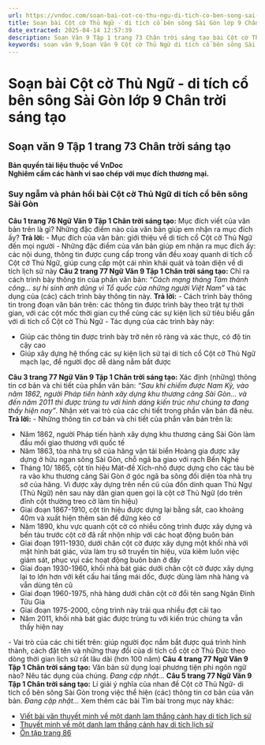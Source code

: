 ```yaml
---
url: https://vndoc.com/soan-bai-cot-co-thu-ngu-di-tich-co-ben-song-sai-gon-lop-9-chan-troi-sang-tao-321896
title: Soạn bài Cột cờ Thủ Ngữ - di tích cổ bên sông Sài Gòn lớp 9 Chân trời sáng tạo - VnDoc.com
date_extracted: 2025-04-14 12:57:39
description: Soạn Văn 9 Tập 1 trang 73 Chân trời sáng tạo bài Cột cờ Thủ Ngữ - di tích cổ bên sông Sài Gòn gồm phần trả lời chi tiết, đầy đủ, bám sát các câu hỏi, yêu cầu trong SGK (chỉ có trên VnDoc). Mời các bạn tham khảo.
keywords: soạn văn 9,Soạn Văn 9 Cột cờ Thủ Ngữ di tích cổ bên sông Sài Gòn,Soạn văn 9 Tập 1 trang 73 Chân trời sáng tạo,Cột cờ Thủ Ngữ di tích cổ bên sông Sài Gòn lớp 9 Chân trời sáng tạo,Cột cờ Thủ Ngữ di tích cổ bên sông Sài Gòn trang 73 lớp 9,Soạn Văn 9 Cột cờ Thủ Ngữ di tích cổ bên sông Sài Gòn Chân trời sáng tạo,Soạn bài Cột cờ Thủ Ngữ di tích cổ bên sông Sài Gòn lớp 9 trang 73,văn 9,ngữ văn 9,soạn văn 9 chân trời sáng tạo,soạn văn 9 tập 1,giải văn 9,soạn ngữ văn 9,giải ngữ văn 9
---
```


# Soạn bài Cột cờ Thủ Ngữ - di tích cổ bên sông Sài Gòn lớp 9 Chân trời sáng tạo
## **Soạn văn 9 Tập 1 trang 73 Chân trời sáng tạo**
**Bản quyền tài liệu thuộc về VnDoc**  
**Nghiêm cấm các hành vi sao chép với mục đích thương mại.**
### Suy ngẫm và phản hồi bài Cột cờ Thủ Ngữ di tích cổ bên sông Sài Gòn
**Câu 1 trang 76 Ngữ Văn 9 Tập 1 Chân trời sáng tạo:** Mục đích viết của văn bản trên là gì? Những đặc điểm nào của văn bản giúp em nhận ra mục đích ấy?
**Trả lời:**
\- Mục đích của văn bản: giới thiệu về di tích cổ Cột cờ Thủ Ngữ đến mọi người
\- Những đặc điểm của văn bản giúp em nhận ra mục đích ấy: các nội dung, thông tin được cung cấp trong văn đều xoay quanh di tích cổ Cột cờ Thủ Ngữ, giúp cung cấp một cái nhìn khái quát và toàn diện về di tích lịch sử này
**Câu 2 trang 77 Ngữ Văn 9 Tập 1 Chân trời sáng tạo:** Chỉ ra cách trình bày thông tin của phần văn bản: _“Cách mạng tháng Tám thành công… sự hi sinh anh dũng vì Tổ quốc của những người Việt Nam”_ và tác dụng của \(các\) cách trình bày thông tin này.
**Trả lời:**
\- Cách trình bày thông tin trong đoạn văn bản trên: các thông tin được trình bày theo trật tự thời gian, với các cột mốc thời gian cụ thể cùng các sự kiện lịch sử tiêu biểu gắn với di tích cổ Cột cờ Thủ Ngữ
\- Tác dụng của các trình bày này:
  * Giúp các thông tin được trình bày trở nên rõ ràng và xác thực, có độ tin cậy cao
  * Giúp xây dựng hệ thống các sự kiện lịch sử tại di tích cổ Cột cờ Thủ Ngữ mạch lạc, để người đọc dễ dàng nắm bắt được

**Câu 3 trang 77 Ngữ Văn 9 Tập 1 Chân trời sáng tạo:** Xác định \(những\) thông tin cơ bản và chi tiết của phần văn bản: _“Sau khi chiếm được Nam Kỳ, vào năm 1862, người Pháp tiến hành xây dựng khu thương cảng Sài Gòn… và đến năm 2011 thì được trùng tu với hình dáng kiến trúc như chúng ta đang thấy hiện nay”_. Nhận xét vai trò của các chi tiết trong phần văn bản đã nêu.
**Trả lời:**
\- Những thông tin cơ bản và chi tiết của phần văn bản trên là:
  * Năm 1862, người Pháp tiến hành xây dựng khu thương cảng Sài Gòn làm đầu mối giao thương với quốc tế
  * Năm 1863, tòa nhà trụ sở của hãng vận tải biển Hoàng gia được xây dựng ở hữu ngạn sông Sài Gòn, chỗ ngã ba giao với rạch Bến Nghé
  * Tháng 10/ 1865, cột tín hiệu Mát-đề Xích-nhô được dựng cho các tàu bè ra vào khu thương cảng Sài Gòn ở góc ngã ba sông đối diện tòa nhà trụ sở của hãng. Vì được xây dựng trên nền cũ của đồn dinh quan Thủ Ngự \(Thủ Ngữ\) nên sau này dân gian quen gọi là cột cờ Thủ Ngữ \(do trên đỉnh cột thường treo cờ làm tín hiệu\)
  * Giai đoạn 1867-1910, cột tín hiệu được dựng lại bằng sắt, cao khoảng 40m và xuất hiện thêm sàn để đứng kéo cờ
  * Năm 1890, khu vực quanh cột cờ có nhiều công trình được xây dựng và bến tàu trước cột cờ đã rất nhộn nhịp với các hoạt động buôn bán
  * Giai đoạn 1911-1930, dưới chân cột cờ được xây dựng một khối nhà với mặt hình bát giác, vừa làm trụ sở truyền tín hiệu, vừa kiêm luôn việc giám sát, phục vụi các hoạt động buôn bán ở đây
  * Giai đoạn 1930-1960, khối nhà bát giác dưới chân cột cờ được xây dựng lại to lớn hơn với kết cấu hai tầng mái dốc, được dùng làm nhà hàng và vẫn dùng tên cũ
  * Giai đoạn 1960-1975, nhà hàng dưới chân cột cờ đổi tên sang Ngân Đình Tửu Gia
  * Giai đoạn 1975-2000, công trình này trải qua nhiều đợt cải tạo
  * Năm 2011, khối nhà bát giác được trùng tu với kiến trúc chúng ta vẫn thấy hiện nay

\- Vai trò của các chi tiết trên: giúp người đọc nắm bắt được quá trình hình thành, cách đặt tên và những thay đổi của di tích cổ cột cờ Thủ Đức theo dòng thời gian lịch sử rất lâu dài \(hơn 100 năm\)
**Câu 4 trang 77 Ngữ Văn 9 Tập 1 Chân trời sáng tạo:** Văn bản sử dụng loại phương tiện phi ngôn ngữ nào? Nêu tác dụng của chúng.
_Đang cập nhật..._
**Câu 5 trang 77 Ngữ Văn 9 Tập 1 Chân trời sáng tạo:** Lí giải ý nghĩa của nhan đề Cột cờ Thủ Ngữ- di tích cổ bên sông Sài Gòn trong việc thể hiện \(các\) thông tin cơ bản của văn bản.
_Đang cập nhật..._
Xem thêm các bài Tìm bài trong mục này khác:
  * [Viết bài văn thuyết minh về một danh lam thắng cảnh hay di tích lịch sử](</soan-bai-viet-bai-van-thuyet-minh-ve-mot-danh-lam-thang-canh-hay-di-tich-lich-su-lop-9-chan-troi-sang-tao-321898>)
  * [Thuyết minh về một danh lam thắng cảnh hay di tích lịch sử](</soan-bai-thuyet-minh-ve-mot-danh-lam-thang-canh-hay-di-tich-lich-su-lop-9-chan-troi-sang-tao-321903>)
  * [Ôn tập trang 86](</soan-bai-on-tap-trang-86-lop-9-tap-1-chan-troi-sang-tao-321904>)

